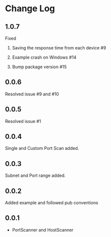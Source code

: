 # Change Log

## 1.0.7

Fixed

1. Saving the response time from each device #9

2. Example crash on Windows #14

3. Bump package version #15

## 0.0.6

Resolved issue #9 and #10

## 0.0.5

Resolved issue #1

## 0.0.4

Single and Custom Port Scan added.

## 0.0.3

Subnet and Port range added.

## 0.0.2

Added example and followed pub conventions

## 0.0.1

* PortScanner and HostScanner
